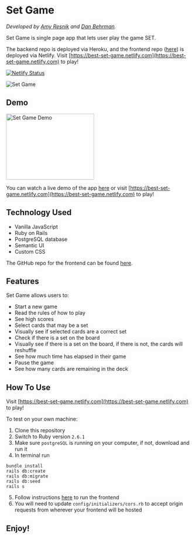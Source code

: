 # Set Game

*Developed by [Amy Resnik](https://github.com/aresnik11) and [Dan Behrman](https://github.com/DanBehrman).*

Set Game is single page app that lets user play the game SET.

The backend repo is deployed via Heroku, and the frontend repo ([here](https://github.com/aresnik11/set-game-frontend)) is deployed via Netlify. Visit [https://best-set-game.netlify.com](https://best-set-game.netlify.com) to play!

[![Netlify Status](https://api.netlify.com/api/v1/badges/1c669172-c73c-444c-af63-03d51895a8c8/deploy-status)](https://app.netlify.com/sites/best-set-game/deploys)

![Set Game](https://user-images.githubusercontent.com/8761638/69589475-2f4b0200-0fba-11ea-8f41-5a131079261f.png)

## Demo

<a href="http://www.youtube.com/watch?feature=player_embedded&v=W0tN86PVt68
" target="_blank"><img src="http://img.youtube.com/vi/W0tN86PVt68/0.jpg" 
alt="Set Game Demo" width="240" height="180" /></a>

You can watch a live demo of the app [here](https://youtu.be/W0tN86PVt68) or visit [https://best-set-game.netlify.com](https://best-set-game.netlify.com) to play!

## Technology Used

* Vanilla JavaScript
* Ruby on Rails
* PostgreSQL database
* Semantic UI
* Custom CSS

The GitHub repo for the frontend can be found [here](https://github.com/aresnik11/set-game-frontend).

## Features

Set Game allows users to:

* Start a new game
* Read the rules of how to play
* See high scores
* Select cards that may be a set
* Visually see if selected cards are a correct set
* Check if there is a set on the board
* Visually see if there is a set on the board, if there is not, the cards will reshuffle
* See how much time has elapsed in their game
* Pause the game
* See how many cards are remaining in the deck

## How To Use

Visit [https://best-set-game.netlify.com](https://best-set-game.netlify.com) to play!

To test on your own machine:
1. Clone this repository
2. Switch to Ruby version `2.6.1`
3. Make sure `postgreSQL` is running on your computer, if not, download and run it
4. In terminal run
```
bundle install
rails db:create
rails db:migrate
rails db:seed
rails s
```
5. Follow instructions [here](https://github.com/aresnik11/set-game-frontend) to run the frontend
6. You will need to update `config/initializers/cors.rb` to accept origin requests from wherever your frontend will be hosted

## Enjoy!
